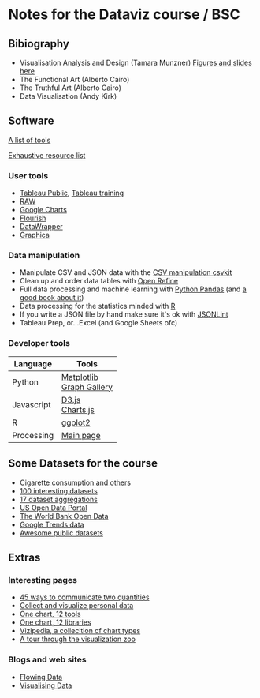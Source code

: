 # Notes for the Dataviz course / BSC

## Bibiography
* Visualisation Analysis and Design (Tamara Munzner) [Figures and slides here](https://www.cs.ubc.ca/~tmm/vadbook/)
* The Functional Art (Alberto Cairo)
* The Truthful Art (Alberto Cairo)
* Data Visualisation (Andy Kirk)

## Software
[A list of tools](http://selection.datavisualization.ch/)

[Exhaustive resource list](http://www.visualisingdata.com/resources/)

### User tools
* [Tableau Public](https://public.tableau.com/s/), [Tableau training](http://www.tableau.com/es-es/learn/training)
* [RAW](http://raw.densitydesign.org/)
* [Google Charts](https://developers.google.com/chart/)
* [Flourish](https://flourish.studio/)
* [DataWrapper](https://www.datawrapper.de/)
* [Graphica](https://graphica.app/)

### Data manipulation
* Manipulate CSV and JSON data with the [CSV manipulation csvkit](https://csvkit.readthedocs.io/en/0.9.1/)
* Clean up and order data tables with [Open Refine](http://openrefine.org/)
* Full data processing and machine learning with [Python Pandas](http://pandas.pydata.org/) (and [a good book about it](https://www.amazon.es/Python-Data-Analysis-Wrangling-IPython/dp/1449319793))
* Data processing for the statistics minded with [R](https://www.r-project.org/)
* If you write a JSON file by hand make sure it's ok with [JSONLint](http://jsonlint.com/)
* Tableau Prep, or...Excel (and Google Sheets ofc)

### Developer tools
|Language | Tools |
|--- | --- | 
|Python | [Matplotlib]()<br/> [Graph Gallery](https://www.python-graph-gallery.com/) |
|Javascript | [D3.js](https://d3js.org/)<br/>[Charts.js](http://www.chartjs.org/)|
| R | [ggplot2](http://ggplot2.org/) |
| Processing | [Main page](https://processing.org/) |

## Some Datasets for the course
* [Cigarette consumption and others](http://koaning.io/fun-datasets.html)
* [100 interesting datasets](http://rs.io/100-interesting-data-sets-for-statistics/)
* [17 dataset aggregations](https://www.dataquest.io/blog/free-datasets-for-projects/)
* [US Open Data Portal](https://www.data.gov/)
* [The World Bank Open Data](http://data.worldbank.org/)
* [Google Trends data](http://googletrends.github.io/data/)
* [Awesome public datasets](https://github.com/caesar0301/awesome-public-datasets)

## Extras
### Interesting pages
* [45 ways to communicate two quantities](http://www.scribblelive.com/blog/2012/07/27/45-ways-to-communicate-two-quantities/)
* [Collect and visualize personal data](https://bothan.io/)
* [One chart, 12 tools](http://lisacharlotterost.github.io/2016/05/17/one-chart-tools/)
* [One chart, 12 libraries](http://lisacharlotterost.github.io/2016/05/17/one-chart-code/)
* [Vizipedia, a collecition of chart types](http://www.vizipedia.com/)
* [A tour through the visualization zoo](https://homes.cs.washington.edu/~jheer/files/zoo/)

### Blogs and web sites
* [Flowing Data](http://flowingdata.com/)
* [Visualising Data](http://www.visualisingdata.com/)
